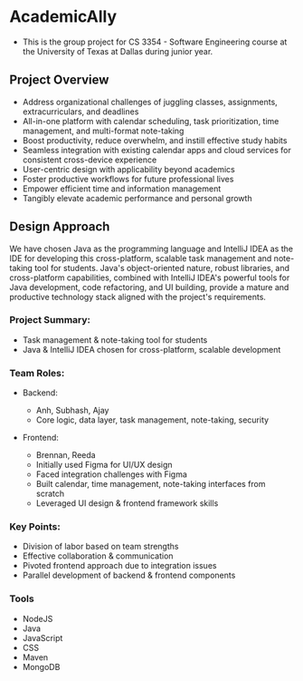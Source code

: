 # AcademicAlly
* This is the group project for CS 3354 - Software Engineering course at the University of Texas at Dallas during junior year.

## Project Overview
* Address organizational challenges of juggling classes, assignments, extracurriculars, and deadlines
* All-in-one platform with calendar scheduling, task prioritization, time management, and multi-format note-taking
* Boost productivity, reduce overwhelm, and instill effective study habits
* Seamless integration with existing calendar apps and cloud services for consistent cross-device experience
* User-centric design with applicability beyond academics
* Foster productive workflows for future professional lives
* Empower efficient time and information management
* Tangibly elevate academic performance and personal growth

## Design Approach
We have chosen Java as the programming language and IntelliJ IDEA as the IDE for developing this cross-platform, scalable task management and note-taking tool for students. Java's object-oriented nature, robust libraries, and cross-platform capabilities, combined with IntelliJ IDEA's powerful tools for Java development, code refactoring, and UI building, provide a mature and productive technology stack aligned with the project's requirements.
### Project Summary:
* Task management & note-taking tool for students
* Java & IntelliJ IDEA chosen for cross-platform, scalable development

### Team Roles:
* Backend: 
    - Anh, Subhash, Ajay
    - Core logic, data layer, task management, note-taking, security

* Frontend:
    - Brennan, Reeda 
    - Initially used Figma for UI/UX design
    - Faced integration challenges with Figma
    - Built calendar, time management, note-taking interfaces from
      scratch
    - Leveraged UI design & frontend framework skills

### Key Points:
* Division of labor based on team strengths
* Effective collaboration & communication
* Pivoted frontend approach due to integration issues
* Parallel development of backend & frontend components

### Tools
* NodeJS
* Java
* JavaScript
* CSS
* Maven
* MongoDB
